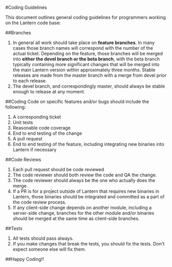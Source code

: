#Coding Guidelines

This document outlines general coding guidelines for programmers working on the Lantern code base:

##Branches
1. In general all work should take place on **feature branches**. In many cases those branch names will correspond with the number of the actual ticket. Depending on the feature, those branches will be merged into **either the devel branch or the beta branch**, with the beta branch typically containing more significant changes that will be merged into the main Lantern version within approximately three months. Stable releases are made from the master branch with a merge from devel prior to each release.
1. The devel branch, and correspondingly master, should always be stable enough to release at any moment.

##Coding
Code on specific features and/or bugs should include the following:
1. A corresponding ticket
1. Unit tests
1. Reasonable code coverage
1. End to end testing of the change
1. A pull request
1. End to end testing of the feature, including integrating new binaries into Lantern if necessary

##Code Reviews
1. Each pull request should be code reviewed
1. The code reviewer should both review the code and QA the change.
1. The code reviewer should always be the one who actually does the merge.
1. If a PR is for a project outside of Lantern that requires new binaries in Lantern, those binaries should be integrated and committed as a part of the code review process.
1. If any client-side change depends on another module, including a server-side change, branches for the other module and/or binaries should be merged at the same time as client-side branches.

##Tests
1. All tests should pass always.
1. If you make changes that break the tests, you should fix the tests. Don't expect someone else will fix them.

##Happy Coding!!